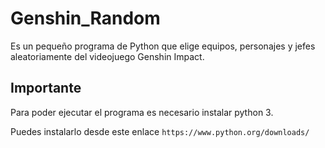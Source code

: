 # Genshin_Random
Es un pequeño programa de Python que elige equipos, personajes y jefes aleatoriamente del videojuego Genshin Impact.

## Importante
Para poder ejecutar el programa es necesario instalar python 3.

Puedes instalarlo desde este enlace `https://www.python.org/downloads/`
